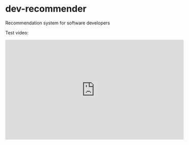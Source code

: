 dev-recommender
===============

Recommendation system for software developers

Test video:

<iframe width="560" height="315" src="http://www.youtube.com/embed/tdyA5WpKW04" frameborder="0" allowfullscreen></iframe>

